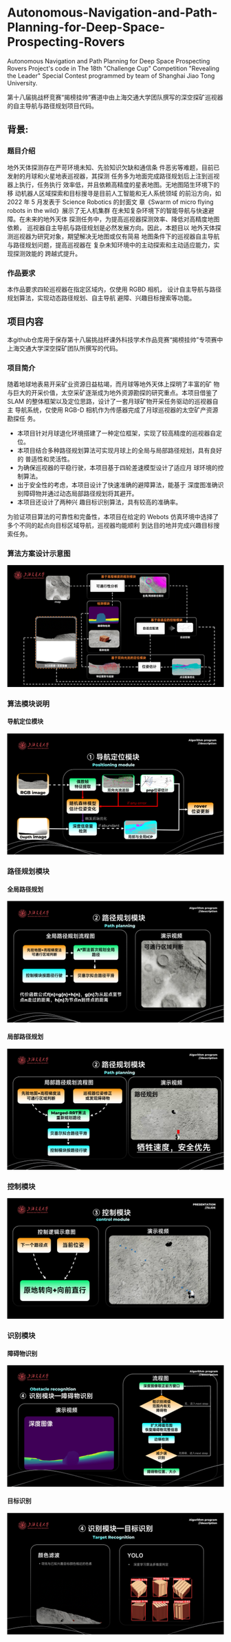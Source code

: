 # Autonomous-Navigation-and-Path-Planning-for-Deep-Space-Prospecting-Rovers
Autonomous Navigation and Path Planning for Deep Space Prospecting Rovers Project's code
in The 18th "Challenge Cup" Competition "Revealing the Leader" Special Contest programmed by team of Shanghai Jiao Tong University.

第十八届挑战杯竞赛“揭榜挂帅”赛道中由上海交通大学团队撰写的深空探矿巡视器的自主导航与路径规划项目代码。

## 背景:
### 题目介绍
地外天体探测存在严苛环境未知、先验知识欠缺和通信条
件恶劣等难题，目前已发射的月球和火星地表巡视器，其探测
任务多为地面完成路径规划后上注到巡视器上执行，任务执行
效率低，并且依赖高精度的星表地图。无地图陌生环境下的移
动机器人区域探索和目标搜寻是目前人工智能和无人系统领域
的前沿方向，如 2022 年 5 月发表于 Science Robotics 的封面文
章《Swarm of micro flying robots in the wild》展示了无人机集群
在未知复杂环境下的智能导航与快速避障。在未来的地外天体
探测任务中，为提高巡视器探测效率、降低对高精度地图依赖，
巡视器自主导航与路径规划是必然发展方向。因此，本题目以
地外天体探测巡视器为研究对象，期望解决无地图或仅有简易
地图条件下的巡视器自主导航与路径规划问题，提高巡视器在
复杂未知环境中的主动探索和主动适应能力，实现探测效能的
跨越式提升。


### 作品要求
本作品要求四轮巡视器在指定区域内，仅使用 RGBD 相机，
设计自主导航与路径规划算法，实现动态路径规划、自主导航
避障、兴趣目标搜索等功能。

## 项目内容
本github仓库用于保存第十八届挑战杯课外科技学术作品竞赛“揭榜挂帅”专项赛中上海交通大学深空探矿团队所撰写的代码。

### 项目简介
随着地球地表易开采矿业资源日益枯竭，而月球等地外天体上探明了丰富的矿
物与巨大的开采价值，太空采矿逐渐成为地外资源勘探的研究重点。本项目借鉴了
SLAM 的整体框架以及定位思路，设计了一套月球矿物开采任务驱动的巡视器自主
导航系统，仅使用 RGB-D 相机作为传感器完成了月球巡视器的太空矿产资源勘探任
务。
- 本项目针对月球退化环境搭建了一种定位框架，实现了较高精度的巡视器自定
位。
- 本项目结合多种路径规划算法可实现月球上的全局与局部路径规划，具有良好的
普适性和灵活性。
- 为确保巡视器的平稳行驶，本项目基于四轮差速模型设计了适应月
球环境的控制算法。
- 出于安全性的考虑，本项目设计了快速准确的避障算法，能基于
深度图准确识别障碍物并通过动态局部路径规划将其避开。
- 本项目还设计了两种兴
趣目标识别算法，具有较高的准确率。

为验证项目算法的可靠性和完备性，本项目在给定的 Webots 仿真环境中选择了多个不同的起点向目标区域导航，巡视器均能顺利
到达目的地并完成兴趣目标搜索任务。

### 算法方案设计示意图
![figure of algorithm design](/images/overall_image.png)

### 算法模块说明

#### 导航定位模块
![image](/images/nevigation.png)

### 路径规划模块
#### 全局路径规划
![image](/images/path_planning1.png)
#### 局部路径规划
![image](/images/path_planning2.png)
### 控制模块
![image](/images/control.png)

### 识别模块
#### 障碍物识别
![image](/images/recognition1.png)
#### 目标识别
![image](/images/recognition2.png)

